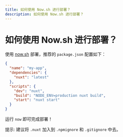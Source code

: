 ```yaml
---
title: 如何使用 Now.sh 进行部署？
description: 如何使用 Now.sh 进行部署？
---
```


# 如何使用 Now.sh 进行部署？

使用 [now.sh](https://zeit.co/now) 部署，推荐的 `package.json` 配置如下：

```json
{
  "name": "my-app",
  "dependencies": {
    "nuxt": "latest"
  },
  "scripts": {
    "dev": "nuxt",
    "build": "NODE_ENV=production nuxt build",
    "start": "nuxt start"
  }
}
```

运行 `now` 即可完成部署！

提示: 建议将 `.nuxt` 加入到 `.npmignore` 和 `.gitignore` 中去。
